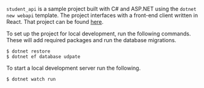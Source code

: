 `student_api` is a sample project built with C# and ASP.NET using the `dotnet new webapi` template.  The project interfaces with a front-end client written in React.  That project can be found [here](https://github.com/snsavage/students_client).


To set up the project for local development, run the following commands.  These will add required packages and run the database migrations.

```
$ dotnet restore
$ dotnet ef database udpate
```

To start a local development server run the following.

```
$ dotnet watch run
```
